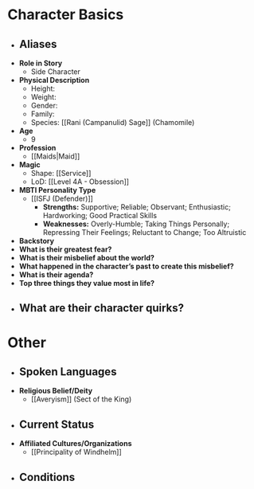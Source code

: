 # Character Basics
- **Aliases**
	- 
- **Role in Story**
	- Side Character
- **Physical Description**
	- Height:
	- Weight:
	- Gender:
	- Family:
	- Species: [[Rani (Campanulid) Sage]] (Chamomile)
- **Age**
	- 9
- **Profession**
	- [[Maids|Maid]]
- **Magic**
	- Shape: [[Service]]
	- LoD: [[Level 4A - Obsession]]
- **MBTI Personality Type**
	- [[ISFJ (Defender)]]
		- **Strengths:** Supportive; Reliable; Observant; Enthusiastic; Hardworking; Good Practical Skills
		- **Weaknesses:** Overly-Humble; Taking Things Personally; Repressing Their Feelings; Reluctant to Change; Too Altruistic
- **Backstory**
- **What is their greatest fear?**
- **What is their misbelief about the world?**
- **What happened in the character’s past to create this misbelief?**
- **What is their agenda?**
- **Top three things they value most in life?**
- **What are their character quirks?**
	- 
# Other
- **Spoken Languages**
	- 
- **Religious Belief/Deity**
	- [[Averyism]] (Sect of the King)
- **Current Status**
	- 
- **Affiliated Cultures/Organizations**
	- [[Principality of Windhelm]]
- **Conditions**
	- 